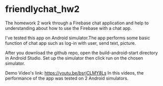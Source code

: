 # friendlychat_hw2

The homework 2 work through a Firebase chat application and help to understanding about how to use the Firebase with a chat app.

I've tested this app on Android simulator.The app performs some basic function of chat app such as log-in with user, send text, picture.

After you download the github repo, open the build-android-start directory in Android Studio. Set up the simulator then click run on the chosen simulator.

Demo Video's link: https://youtu.be/bsrjCLMY8Ls
In this videos, the performance of the app was tested on 2 Android simulators.
